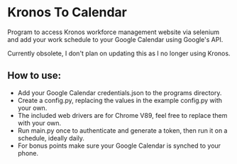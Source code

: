 # Kronos To Calendar
 Program to access Kronos workforce management website via selenium and add your work
 schedule to your Google Calendar using Google's API.
 
 Currently obsolete, I don't plan on updating this as I no longer using Kronos.
## How to use:
 - Add your Google Calendar credentials.json to the programs directory.
 - Create a config.py, replacing the values in the example config.py with your own.
 - The included web drivers are for Chrome V89, feel free to replace them with your own.
 - Run main.py once to authenticate and generate a token, then run it on a schedule, ideally daily.
 - For bonus points make sure your Google Calendar is synched to your phone.
